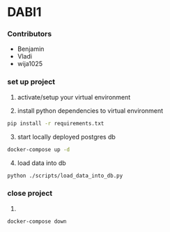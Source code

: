 # DABI1

### Contributors
- Benjamin
- Vladi
- wija1025

### set up project

1. activate/setup your virtual environment

2. install python dependencies to virtual environment
```sh
pip install -r requirements.txt
```

3. start locally deployed postgres db
```sh
docker-compose up -d
```

4. load data into db 
```sh
python ./scripts/load_data_into_db.py
```


### close project

1. 
```sh
docker-compose down
```